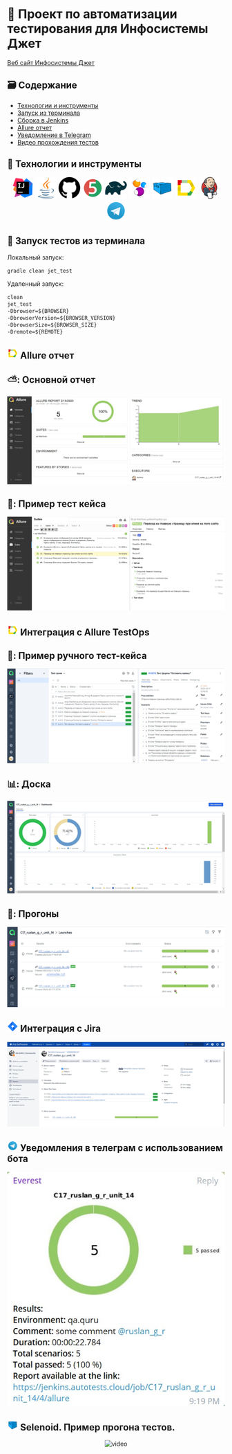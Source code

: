 # :stars: Проект по автоматизации тестирования для Инфосистемы Джет
<a target="_blank" href="https://jet.su">Веб сайт Инфосистемы Джет</a>
## :card_file_box: Содержание
- [Технологии и инструменты](#bookmark-технологии-и-инструменты)
- [Запуск из терминала](#bookmark-запуск-тестов-из-терминала)
- [Сборка в Jenkins](#bookmark--jenkins--job-)
- [Allure отчет](#bookmark--отчет-в-allure-report)
- [Уведомление в Telegram](#bookmark--уведомление-в-telegram)
- [Видео прохождения тестов](#bookmark--видео-прохождения-некоторых-тестов)

## :bookmark: Технологии и инструменты
<p align="center">
<a href="https://www.jetbrains.com/idea/"><img src="images/logos/IDEA.svg" width="50" height="50"  alt="IDEA"/></a>
<a href="https://www.java.com/"><img src="images/logos/Java.svg" width="50" height="50"  alt="Java"/></a>
<a href="https://github.com/"><img src="images/logos/Github.svg" width="50" height="50"  alt="Github"/></a>
<a href="https://junit.org/junit5/"><img src="images/logos/JUnit5.svg" width="50" height="50"  alt="JUnit5"/></a>
<a href="https://gradle.org/"><img src="images/logos/Gradle.svg" width="50" height="50"  alt="Gradle"/></a>
<a href="https://selenide.org/"><img src="images/logos/Selenide.svg" width="50" height="50"  alt="Selenide"/></a>
<a href="https://aerokube.com/selenoid/"><img src="images/logos/Selenoid.svg" width="50" height="50"  alt="Selenoid"/></a>
<a href="https://github.com/allure-framework/allure2"><img src="images/logos/Allure.svg" width="50" height="50"  alt="Allure"/></a>
<a href="https://www.jenkins.io/"><img src="images/logos/Jenkins.svg" width="50" height="50"  alt="Jenkins"/></a>
<a><img src="images/logos/Telegram.svg" width="50" height="50"  alt="Telegram"/></a>
</p>

## :bookmark: Запуск тестов из терминала
Локальный запуск:
```
gradle clean jet_test
```

Удаленный запуск:
```
clean
jet_test
-Dbrowser=${BROWSER}
-DbrowserVersion=${BROWSER_VERSION}
-DbrowserSize=${BROWSER_SIZE}
-Dremote=${REMOTE}
```
## <img src="images/logo/Allure.svg" width="25" height="25"  alt="Allure"/></a> Allure отчет <a target="_blank" href="https://jenkins.autotests.cloud/job/IBS_test/allure/"></a>

## ⛅: Основной отчет
<p align="center">
<img title="Allure Overview Dashboard" src="images/screens/Allure.jpg">
</p>

## 🧪: Пример тест кейса
<p align="center">
<img title="AllureSuite" src="images/screens/AllureSuite.jpg">
</p>

## <img src="images/logo/Allure.svg" width="25" height="25"  alt="Allure_TO"/></a> Интеграция с Allure TestOps <a target="_blank" href="https://allure.autotests.cloud/project/1858/dashboards"></a>

## :pinching_hand:: Пример ручного тест-кейса
<p align="center">
<img title="AllureTC" src="images/screens/AllureTC.jpg">
</p>

## :bar_chart:: Доска
<p align="center">
<img title="AllureDashboard" src="images/screens/AllureDashboard.jpg">
</p>

## :runner:: Прогоны
<p align="center">
<img title="Allure Tests" src="images/screens/AllureLaunches.jpg">
</p>

## <img src="images/logo/Jira.svg" width="25" height="25"  alt="Jira"/></a> Интеграция с Jira <a target="_blank" href="https://jira.autotests.cloud/browse/HOMEWORK-519"></a>

<p align="center">
<img title="Jira" src="images/screens/Jira.jpg">
</p>

## <img src="images/logo/Telegram.svg" width="25" height="25"  alt="Telegram"/></a> Уведомления в телеграм с использованием бота

<p align="center">
<img title="telegram" src="images/screens/telegram.jpg">
</p>

## <img src="images/logo/Selenoid.svg" width="25" height="25" alt="Jenkins"/></a> Selenoid. Пример прогона тестов. <a target="_blank" href="https://selenoid.autotests.cloud/gif/example.gif"> </a>

<p align="center">
<img title="Selenoid Video" src="images/gif/example.gif" width="250" height="153"  alt="video"> 
</p>